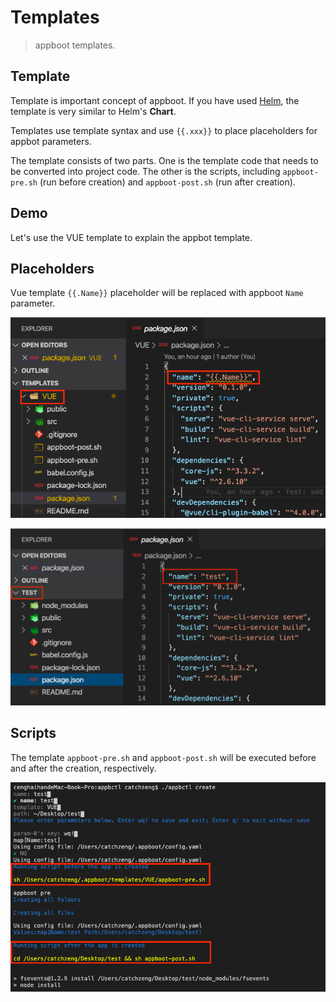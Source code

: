 # Templates

> appboot templates.

## Template

Template is important concept of appboot. If you have used [Helm](https://helm.sh/docs/intro/), the template is very similar to Helm's **Chart**.

Templates use template syntax and use `{{.xxx}}` to place placeholders for appbot parameters.

The template consists of two parts. One is the template code that needs to be converted into project code. The other is the scripts,  including `appboot-pre.sh` (run before creation) and `appboot-post.sh` (run after creation).

## Demo

Let's use the VUE template to explain the appbot template.

## Placeholders

Vue template `{{.Name}}` placeholder will be replaced with appboot `Name` parameter.

![](https://github.com/appboot/templates/blob/master/images/vue-template.png?raw=true)

![](https://github.com/appboot/templates/blob/master/images/vue-test.png?raw=true)

## Scripts

The template `appboot-pre.sh` and `appboot-post.sh` will be executed before and after the creation, respectively.

![](https://github.com/appboot/templates/blob/master/images/vue-scripts.png?raw=true)